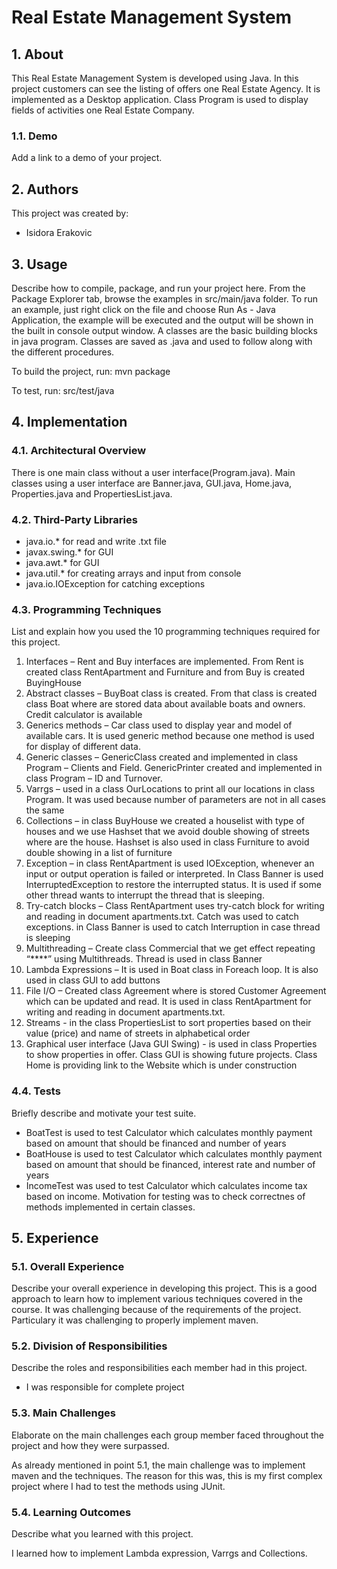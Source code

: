 # Real Estate Management System

## 1. About

This Real Estate Management System is developed using Java. In this project customers can see the listing of offers one Real Estate Agency. It is implemented as a Desktop application. Class Program is used to display fields of activities one Real Estate Company.


### 1.1. Demo

Add a link to a demo of your project.

## 2. Authors

This project was created by:

* Isidora Erakovic

## 3. Usage

Describe how to compile, package, and run your project here.
From the Package Explorer tab, browse the examples in src/main/java folder. To run an example, just right click on the file and choose Run As - Java Application, the example will be executed and the output will be shown in the built in console output window.
A classes are the basic building blocks in java program. Classes are saved as .java and used to follow along with the different procedures.

To build the project, run:
mvn package


To test, run:
src/test/java

## 4. Implementation

### 4.1. Architectural Overview

There is one main class without a user interface(Program.java).
Main classes using a user interface are Banner.java, GUI.java, Home.java, Properties.java and PropertiesList.java.


### 4.2. Third-Party Libraries

- java.io.* for read and write .txt file
- javax.swing.* for GUI
- java.awt.* for GUI
- java.util.* for creating arrays and input from console
- java.io.IOException for catching exceptions

### 4.3. Programming Techniques

List and explain how you used the 10 programming techniques required for this project.

1. Interfaces – Rent and Buy interfaces are implemented. From Rent is created class
RentApartment and Furniture and from Buy is created BuyingHouse
2. Abstract classes – BuyBoat class is created. From that class is created class Boat where are
stored data about available boats and owners. Credit calculator is available
3. Generics methods – Car class used to display year and model of available cars. It is used
generic method because one method is used for display of different data.
4. Generic classes – GenericClass created and implemented in class Program – Clients and Field.
GenericPrinter created and implemented in class Program – ID and Turnover.
5. Varrgs – used in a class OurLocations to print all our locations in class Program. It was used
because number of parameters are not in all cases the same
6. Collections – in class BuyHouse we created a houselist with type of houses and we use
Hashset that we avoid double showing of streets where are the house. Hashset is also used
in class Furniture to avoid double showing in a list of furniture
7. Exception – in class RentApartment is used IOException, whenever an input or output
operation is failed or interpreted. In Class Banner is used InterruptedException to restore the
interrupted status. It is used if some other thread wants to interrupt the thread that is
sleeping.
8. Try-catch blocks – Class RentApartment uses try-catch block for writing and reading in
document apartments.txt. Catch was used to catch exceptions. in Class Banner is used to
catch Interruption in case thread is sleeping
9. Multithreading – Create class Commercial that we get effect repeating “****” using
Multithreads. Thread is used in class Banner
10. Lambda Expressions – It is used in Boat class in Foreach loop. It is also used in class GUI to
add buttons
11. File I/O – Created class Agreement where is stored Customer Agreement which can be
updated and read. It is used in class
RentApartment for writing and reading in document apartments.txt.
12. Streams - in the class PropertiesList to sort properties based on their value (price) and name
of streets in alphabetical order
13. Graphical user interface (Java GUI Swing) - is used in class Properties to show properties in
offer. Class GUI is showing future projects. Class Home is providing link to the Website which
is under construction

### 4.4. Tests

Briefly describe and motivate your test suite.
- BoatTest is used to test Calculator which calculates monthly payment based on amount that should be financed and number of years
- BoatHouse is used to test Calculator which calculates monthly payment based on amount that should be financed, interest rate and number of years
- IncomeTest was used to test Calculator which calculates income tax based on income.
Motivation for testing was to check correctnes of methods implemented in certain classes. 

## 5. Experience

### 5.1. Overall Experience

Describe your overall experience in developing this project.
This is a good approach to learn how to implement various techniques covered in the course.
It was challenging because of the requirements of the project. Particulary it was challenging to properly implement maven.


### 5.2. Division of Responsibilities

Describe the roles and responsibilities each member had in this project.

- I was responsible for complete project

### 5.3. Main Challenges

Elaborate on the main challenges each group member faced throughout the project and how they were surpassed.

As already mentioned in point 5.1, the main challenge was to implement maven and the techniques. The reason for this was, this is my first complex project where I had to test the methods using JUnit.

### 5.4. Learning Outcomes

Describe what you learned with this project.

I learned how to implement Lambda expression, Varrgs and Collections. 



